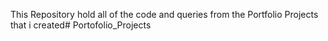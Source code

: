 This Repository hold all of the code and queries from the Portfolio Projects that i created# Portofolio_Projects
